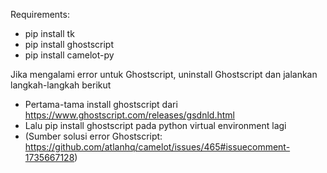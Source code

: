 Requirements:
- pip install tk
- pip install ghostscript
- pip install camelot-py

Jika mengalami error untuk Ghostscript, uninstall Ghostscript dan jalankan langkah-langkah berikut
- Pertama-tama install ghostscript dari https://www.ghostscript.com/releases/gsdnld.html
- Lalu pip install ghostscript pada python virtual environment lagi
- (Sumber solusi error Ghostscript: https://github.com/atlanhq/camelot/issues/465#issuecomment-1735667128)
